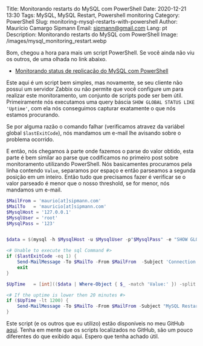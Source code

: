 Title: Monitorando restarts do MySQL com PowerShell
Date: 2020-12-21 13:30
Tags: MySQL, MySQL Restart, Powershell monitoring
Category: PowerShell 
Slug: monitoring-mysql-restarts-with-powershell
Author: Maurício Camargo Sipmann
Email: sipmann@gmail.com
Lang: pt
Description: Monitorando restarts do MySQL com PowerShell
Image: /images/mysql_monitoring_restart.webp

Bom, chegou a hora para mais um script PowerShell. Se você ainda não viu os outros, de uma olhada no link abaixo.

* [Monitorando status de replicação do MySQL com PowerShell](https://www.sipmann.com/pt/monitoring-mysql-replication-with-powershell.html)

Este aqui é um script bem simples, mas novamente, se seu cliente não possui um servidor Zabbix ou não permite que você configure um para realizar este monitoramento, um conjunto de scripts pode ser bem útil. Primeiramente nós executamos uma query báscia `SHOW GLOBAL STATUS LIKE 'Uptime'`, com ela nós conseguimos capturar exatamente o que nós estamos procurando.

Se por alguma razão o comando falhar (verificamos atravez da variábel global `$lastExitCode`), nós mandamos um e-mail lhe avisando sobre o problema ocorrido.

E então, nós chegamos à parte onde fazemos o parse do valor obtido, esta parte é bem similar ao parse que codificamos no primeiro post sobre monitoramento utilizando PowerShell. Nós basicamentes procuramos pela linha contendo `Value`, separamos por espaço e então parseamos a segunda posição em um inteiro. Então tudo que precisamos fazer é verificar se o valor parseado é menor que o nosso threshold, se for menor, nós mandamos um e-mail.

```powershell
$MailFrom = 'maurio[at]sipmann.com'
$MailTo   = 'mauricio[at]sipmann.com'
$MysqlHost = '127.0.0.1'
$MysqlUser = 'root'
$MysqlPass = '123'


$data = $(mysql -h $MysqlHost -u $MysqlUser -p"$MysqlPass" -e "SHOW GLOBAL STATUS LIKE 'Uptime' \G")

<# Unable to execute the sql Command #>
if ($lastExitCode -eq 1) {
	Send-MailMessage -To $MailTo -From $MailFrom  -Subject 'Connection problem' -bodyAsHtml "Connection problem on host ${MysqlHost}" -Credential Get-Credential -SmtpServer 'smtp.office365.com' -Port 587 -UseSsl
	exit
}

$UpTime   = [int](($data | Where-Object { $_ -match 'Value:' }) -split '\s+')[2]

<# If the uptime is lower then 20 minutes #>
if ($UpTime -lt 1200) {
    Send-MailMessage -To $MailTo -From $MailFrom -Subject "MySQL Restarted" -bodyAsHtml "MySQL host ${MysqlHost} restarted less than 20 minutes ago" -Credential Get-Credential -SmtpServer 'smtp.office365.com' -Port 587 -UseSsl
}
```

Este script (e os outros que eu utilizo) estão disponíveis no meu GitHub [aqui](https://github.com/sipmann/PowerShellScripts). Tenha em mente que os scripts localizados no GitHub, são um pouco diferentes do que exibido aqui. Espero que tenha achado útil.
